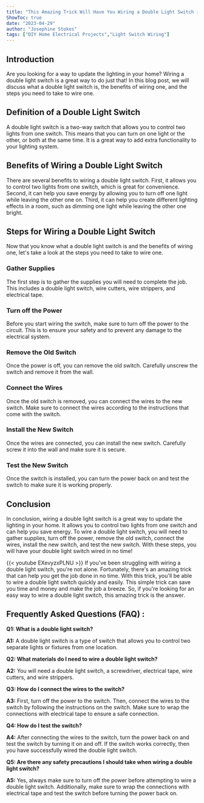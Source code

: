 ```yaml
---
title: "This Amazing Trick Will Have You Wiring a Double Light Switch in No Time!"
ShowToc: true 
date: "2023-04-29"
author: "Josephine Stokes" 
tags: ["DIY Home Electrical Projects","Light Switch Wiring"]
---
```

## Introduction
Are you looking for a way to update the lighting in your home? Wiring a double light switch is a great way to do just that! In this blog post, we will discuss what a double light switch is, the benefits of wiring one, and the steps you need to take to wire one. 

## Definition of a Double Light Switch
A double light switch is a two-way switch that allows you to control two lights from one switch. This means that you can turn on one light or the other, or both at the same time. It is a great way to add extra functionality to your lighting system. 

## Benefits of Wiring a Double Light Switch
There are several benefits to wiring a double light switch. First, it allows you to control two lights from one switch, which is great for convenience. Second, it can help you save energy by allowing you to turn off one light while leaving the other one on. Third, it can help you create different lighting effects in a room, such as dimming one light while leaving the other one bright. 

## Steps for Wiring a Double Light Switch
Now that you know what a double light switch is and the benefits of wiring one, let's take a look at the steps you need to take to wire one. 

### Gather Supplies
The first step is to gather the supplies you will need to complete the job. This includes a double light switch, wire cutters, wire strippers, and electrical tape. 

### Turn off the Power
Before you start wiring the switch, make sure to turn off the power to the circuit. This is to ensure your safety and to prevent any damage to the electrical system. 

### Remove the Old Switch
Once the power is off, you can remove the old switch. Carefully unscrew the switch and remove it from the wall. 

### Connect the Wires
Once the old switch is removed, you can connect the wires to the new switch. Make sure to connect the wires according to the instructions that come with the switch. 

### Install the New Switch
Once the wires are connected, you can install the new switch. Carefully screw it into the wall and make sure it is secure. 

### Test the New Switch
Once the switch is installed, you can turn the power back on and test the switch to make sure it is working properly. 

## Conclusion
In conclusion, wiring a double light switch is a great way to update the lighting in your home. It allows you to control two lights from one switch and can help you save energy. To wire a double light switch, you will need to gather supplies, turn off the power, remove the old switch, connect the wires, install the new switch, and test the new switch. With these steps, you will have your double light switch wired in no time!

{{< youtube EXevyzxPLNU >}} 
If you've been struggling with wiring a double light switch, you're not alone. Fortunately, there's an amazing trick that can help you get the job done in no time. With this trick, you'll be able to wire a double light switch quickly and easily. This simple trick can save you time and money and make the job a breeze. So, if you're looking for an easy way to wire a double light switch, this amazing trick is the answer.

## Frequently Asked Questions (FAQ) :
**Q1: What is a double light switch?**

**A1:** A double light switch is a type of switch that allows you to control two separate lights or fixtures from one location. 

**Q2: What materials do I need to wire a double light switch?**

**A2:** You will need a double light switch, a screwdriver, electrical tape, wire cutters, and wire strippers. 

**Q3: How do I connect the wires to the switch?**

**A3:** First, turn off the power to the switch. Then, connect the wires to the switch by following the instructions on the switch. Make sure to wrap the connections with electrical tape to ensure a safe connection. 

**Q4: How do I test the switch?**

**A4:** After connecting the wires to the switch, turn the power back on and test the switch by turning it on and off. If the switch works correctly, then you have successfully wired the double light switch. 

**Q5: Are there any safety precautions I should take when wiring a double light switch?**

**A5:** Yes, always make sure to turn off the power before attempting to wire a double light switch. Additionally, make sure to wrap the connections with electrical tape and test the switch before turning the power back on.





